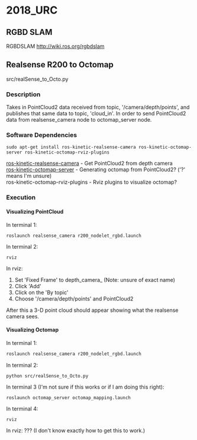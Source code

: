 # 2018_URC

## RGBD SLAM
RGBDSLAM
http://wiki.ros.org/rgbdslam

## Realsense R200 to Octomap
src/realSense_to_Octo.py

### Description
Takes in PointCloud2 data received from topic, '/camera/depth/points', and publishes that same data to topic, 'cloud_in'. In order to send PointCloud2 data from realsense_camera node to octomap_server node.

### Software Dependencies
```
sudo apt-get install ros-kinetic-realsense-camera ros-kinetic-octomap-server ros-kinetic-octomap-rviz-plugins
```
[ros-kinetic-realsense-camera](http://wiki.ros.org/realsense_camera)     -  Get PointCloud2 from depth camera  
[ros-kinetic-octomap-server](http://wiki.ros.org/octomap_server)       -  Generating octomap from PointCloud2? ('?' means I'm unsure)  
ros-kinetic-octomap-rviz-plugins -  Rviz plugins to visualize octomap?  

### Execution

#### Visualizing PointCloud
In terminal 1:
```
roslaunch realsense_camera r200_nodelet_rgbd.launch 
```
In terminal 2:
```
rviz
```

In rviz:
1. Set 'Fixed Frame' to depth_camera_ (Note: unsure of exact name)
2. Click 'Add'
3. Click on the 'By topic'
4. Choose '/camera/depth/points' and PointCloud2

After this a 3-D point cloud should appear showing what the realsense camera sees.

#### Visualizing Octomap
In terminal 1:
```bash
roslaunch realsense_camera r200_nodelet_rgbd.launch 
```

In terminal 2:
```
python src/realSense_to_Octo.py
```

In terminal 3 (I'm not sure if this works or if I am doing this right):
```
roslaunch octomap_server octomap_mapping.launch 
```
In terminal 4:
```
rviz
```

In rviz:
??? (I don't know exactly how to get this to work.)
